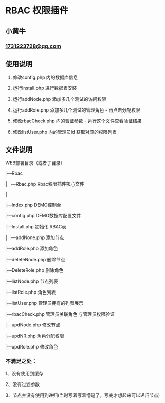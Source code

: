 RBAC 权限插件
===============================================

小黄牛
-----------------------------------------------

### 1731223728@qq.com 


## 使用说明

1. 修改config.php 内的数据库信息

2. 运行Install.php 进行数据表安装

3. 运行addNode.php 添加多几个测试的访问权限

4. 运行addRole.php 添加多几个测试的管理角色 - 再点击分配权限

5. 修改rbacCheck.php 内的验证参数 - 运行这个文件查看验证结果

6. 修改listUser.php  内的管理员id 获取对应的权限列表

## 文件说明

WEB部署目录（或者子目录）

├─Rbac

│   └─Rbac.php      Rbac权限插件核心文件 

│

├─Index.php          DEMO控制台

├─config.php         DEMO数据库配置文件

├─Install.php        初始化 RBAC表

│
├─addNone.php        添加节点

├─addRole.php        添加角色

├─deleteNode.php     删除节点

├─DeleteRole.php     删除角色

├─listNode.php       节点列表

├─listRole.php       角色列表

├─listUser.php       管理员拥有的列表展示

├─rbacCheck.php      管理员关联角色 与管理员权限验证

├─updNode.php        修改节点

├─updNR.php          角色分配权限

├─updRole.php        修改角色


### 不满足之处：

1、没有使用到缓存

2、没有过滤参数

3、节点并没有使用到递归(当时写着写着懵逼了，写完才想起来可以递归节点)